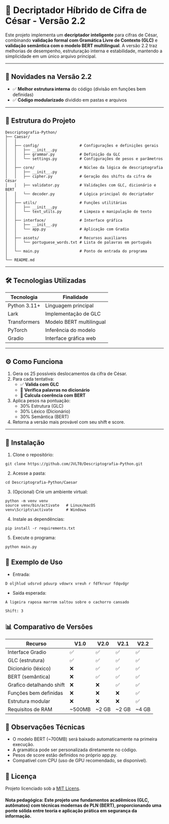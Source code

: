 # 🔐 Decriptador Híbrido de Cifra de César - Versão 2.2

Este projeto implementa um **decriptador inteligente** para cifras de César, combinando **validação formal com Gramática Livre de Contexto (GLC)** e **validação semântica com o modelo BERT multilingual**. A versão 2.2 traz melhorias de desempenho, estruturação interna e estabilidade, mantendo a simplicidade em um único arquivo principal.

---

## 🌟 Novidades na Versão 2.2

- ✅ **Melhor estrutura interna** do código (divisão em funções bem definidas)
- ✅ **Código modularizado** dividido em pastas e arquivos

---

## 📁 Estrutura do Projeto

```
Descriptografia-Python/
├── Caesar/
│   │
│   ├── config/                  # Configurações e definições gerais
│   │   ├── __init__.py
│   │   ├── grammar.py           # Definição da GLC
│   │   └── settings.py          # Configurações de pesos e parâmetros
│   │
│   ├── core/                    # Núcleo da lógica de descriptografia
│   │   ├── __init__.py
│   │   ├── cipher.py            # Geração dos shifts da cifra de César
│   │   ├── validator.py         # Validações com GLC, dicionário e BERT
│   │   └── decoder.py           # Lógica principal do decriptador
│   │
│   ├── utils/                   # Funções utilitárias
│   │   ├── __init__.py
│   │   └── text_utils.py        # Limpeza e manipulação de texto
│   │
│   ├── interface/               # Interface gráfica
│   │   ├── __init__.py
│   │   └── app.py               # Aplicação com Gradio
│   │
│   ├── assets/                  # Recursos auxiliares
│   │   └── portuguese_words.txt # Lista de palavras em português
│   │
│   └── main.py                  # Ponto de entrada do programa
│
└── README.md
```


---

## 🛠️ Tecnologias Utilizadas

| Tecnologia      | Finalidade                                  |
|------------------|----------------------------------------------|
| Python 3.11+     | Linguagem principal                         |
| Lark             | Implementação de GLC                        |
| Transformers     | Modelo BERT multilingual                   |
| PyTorch          | Inferência do modelo                       |
| Gradio           | Interface gráfica web                      |

---

## ⚙️ Como Funciona

1. Gera os 25 possíveis deslocamentos da cifra de César.
2. Para cada tentativa:
   - ✅ **Valida com GLC**
   - 📖 **Verifica palavras no dicionário**
   - 🧠 **Calcula coerência com BERT**
3. Aplica pesos na pontuação:
   - 30% Estrutura (GLC)
   - 30% Léxico (Dicionário)
   - 30% Semântica (BERT)
4. Retorna a versão mais provável com seu shift e score.

---

## 🚀 Instalação

1. Clone o repositório:
```
git clone https://github.com/JVLT0/Descriptografia-Python.git
```

2. Acesse a pasta:
```
cd Descriptografia-Python/Caesar
```

3. (Opcional) Crie um ambiente virtual:
```
python -m venv venv
source venv/bin/activate   # Linux/macOS
venv\Scripts\activate      # Windows
```

4. Instale as dependências:
```
pip install -r requirements.txt
```

5. Execute o programa:
```
python main.py
```

## 🧪 Exemplo de Uso
- Entrada:
```
D oljhlud udsrvd pduurp vdowrx vreuh r fdfkruur fdqvdgr
```
- Saída esperada:
```
A ligeira raposa marrom saltou sobre o cachorro cansado

Shift: 3
```

## 📊 Comparativo de Versões
| Recurso              | V1.0   | V2.0   | V2.1   | V2.2   |
| ---------------------| ------ | ------ | ------ | ------ |
| Interface Gradio     | ✅     | ✅    | ✅    | ✅     |
| GLC (estrutura)      | ✅     | ✅    | ✅    | ✅     |
| Dicionário (léxico)  | ❌     | ✅    | ✅    | ✅     |
| BERT (semântica)     | ❌     | ✅    | ✅    | ✅     |
| Grafico detalhando shift | ❌ | ❌    | ✅    | ✅     |
| Funções bem definidas| ❌     | ❌    | ❌    | ✅     |
| Estrutura modular    | ❌     | ❌    | ❌    | ✅     |
| Requisitos de RAM    | ~500MB |  ~2 GB | ~2 GB  | ~4 GB  |


## 📝 Observações Técnicas
- O modelo BERT (~700MB) será baixado automaticamente na primeira execução.
- A gramática pode ser personalizada diretamente no código.
- Pesos de score estão definidos no próprio app.py.
- Compatível com CPU (uso de GPU recomendado, se disponível).

## 📄 Licença
Projeto licenciado sob a [MIT Licens](https://opensource.org/licenses/MIT).

#### Nota pedagógica: Este projeto une fundamentos acadêmicos (GLC, autômatos) com técnicas modernas de PLN (BERT), proporcionando uma ponte sólida entre teoria e aplicação prática em segurança da informação.
